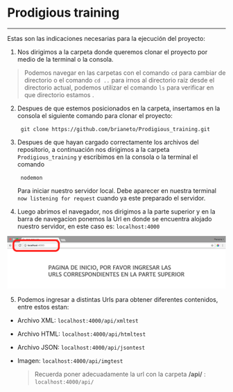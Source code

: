 # Prodigious training
---
Estas son las indicaciones necesarias para la ejecución del proyecto:
1. Nos dirigimos a la carpeta donde queremos clonar el proyecto por medio de la terminal o la consola.
  > Podemos navegar en las carpetas con el comando `cd` para cambiar de directorio o el comando `cd ..` para irnos al directorio raíz desde el directorio actual, podemos utilizar el comando `ls` para verificar en que directorio estamos .

2. Despues de que estemos posicionados en la carpeta, insertamos en la consola el siguiente comando para clonar el proyecto:

        git clone https://github.com/brianeto/Prodigious_training.git
3. Despues de que hayan cargado correctamente los archivos del repositorio, a continuación nos dirigimos a la carpeta `Prodigious_training` y escribimos en la consola o la terminal el comando

        nodemon
    Para iniciar nuestro servidor local. Debe aparecer en nuestra terminal `now listening for request` cuando ya este preparado el servidor.
4. Luego abrimos el navegador, nos dirigimos a la parte superior y en la barra de navegacion ponemos la Url en donde se encuentra alojado nuestro servidor, en este caso es: `localhost:4000`


![URL](https://raw.githubusercontent.com/brianeto/Prodigious_training/master/public/images/firstr.png)

5. Podemos ingresar a distintas Urls para obtener diferentes contenidos, entre estos estan:
- Archivo XML: `localhost:4000/api/xmltest`
- Archivo HTML: `localhost:4000/api/htmltest`
- Archivo JSON: `localhost:4000/api/jsontest`
- Imagen: `localhost:4000/api/imgtest`

    > Recuerda poner adecuadamente la url con la carpeta **/api/** : `localhost:4000/api/`
